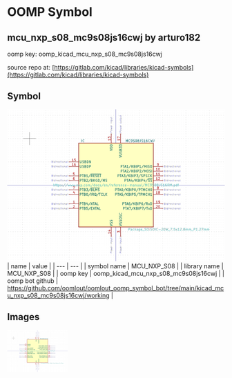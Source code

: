 # OOMP Symbol  
## mcu_nxp_s08_mc9s08js16cwj  by arturo182  
  
oomp key: oomp_kicad_mcu_nxp_s08_mc9s08js16cwj  
  
source repo at: [https://gitlab.com/kicad/libraries/kicad-symbols](https://gitlab.com/kicad/libraries/kicad-symbols)  
## Symbol  
  
[![working.png](working_600.png)](working.png)  
| name | value | 
| --- | --- | 
| symbol name | MCU_NXP_S08 | 
| library name | MCU_NXP_S08 | 
| oomp key | oomp_kicad_mcu_nxp_s08_mc9s08js16cwj | 
| oomp bot github | https://github.com/oomlout/oomlout_oomp_symbol_bot/tree/main/kicad_mcu_nxp_s08_mc9s08js16cwj/working | 
## Images  
  
[![working.png](working_140.png)](working.png)  
